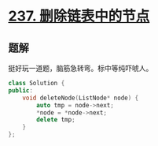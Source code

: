 # [237. 删除链表中的节点](https://leetcode.cn/problems/delete-node-in-a-linked-list/description/)

## 题解
挺好玩一道题，脑筋急转弯。标中等纯吓唬人。

```cpp
class Solution {
public:
    void deleteNode(ListNode* node) {
        auto tmp = node->next;
        *node = *node->next;
        delete tmp;
    }
};
```
